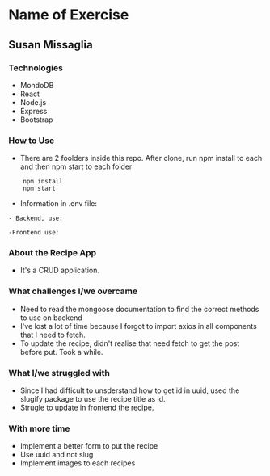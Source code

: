 # Name of Exercise

## Susan Missaglia 

### Technologies
- MondoDB
- React
- Node.js
- Express
- Bootstrap


### How to Use
- There are 2 foolders inside this repo. After clone, run npm install to each and then npm start to each folder

```
    npm install
    npm start
```

- Information in .env file:
```
- Backend, use:

-Frontend use:

```

### About the Recipe App
- It's a CRUD application.


### What challenges I/we overcame
- Need to read the mongoose documentation to find the correct methods to use on backend
- I've lost a lot of time because I forgot to import axios in all components that I need to fetch.
- To update the recipe, didn't realise that need fetch to get the post before put. Took a while.

### What I/we struggled with
- Since I had difficult to unsderstand how to get id in uuid, used the slugify package to use the recipe title as id.
- Strugle to update in frontend the recipe.


### With more time
- Implement a better form to put the recipe
- Use uuid and not slug
- Implement images to each recipes